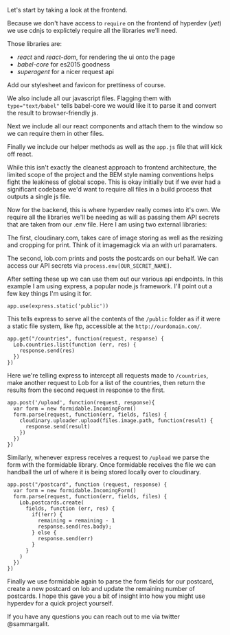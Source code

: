 Let's start by taking a look at the frontend.

Because we don't have access to `require` on the frontend of hyperdev (_yet_) we use cdnjs to explictely require all the libraries we'll need. 

Those libraries are:
- *react* and *react-dom*, for rendering the ui onto the page
- *babel-core* for es2015 goodness
- *superagent* for a nicer request api 

Add our stylesheet and favicon for prettiness of course.

We also include all our javascript files. Flagging them with `type="text/babel"` tells babel-core we would like it to parse it and convert the result to browser-friendly js.

Next we include all our react components and attach them to the window so we can require them in other files.

Finally we include our helper methods as well as the `app.js` file that will kick off react.

While this isn't exactly the cleanest approach to frontend architecture, the limited scope of the project and the BEM style naming conventions helps fight the leakiness of global scope. This is okay initially but if we ever had a significant codebase we'd want to require all files in a build process that outputs a single js file.

Now for the backend, this is where hyperdev really comes into it's own. We require all the libraries we'll be needing as will as passing them API secrets that are taken from our .env file. Here I am using two external libraries:

The first, cloudinary.com, takes care of image storing as well as the resizing and cropping for print. Think of it imagemagick via an with url paramaters.

The second, lob.com prints and posts the postcards on our behalf. We can access our API secrets via `process.env[OUR_SECRET_NAME]`.

After setting these up we can use them out our various api endpoints. In this example I am using express, a popular node.js framework. I'll point out a few key things I'm using it for.

```
app.use(express.static('public'))
```

This tells express to serve all the contents of the `/public` folder as if it were a static file system, like ftp, accessible at the `http://ourdomain.com/`.

```
app.get("/countries", function(request, response) {
  Lob.countries.list(function (err, res) {
    response.send(res)
  })
})
```

Here we're telling express to intercept all requests made to `/countries`, make another request to Lob for a list of the countries, then return the results from the second request in response to the first.

```
app.post('/upload', function(request, response){
  var form = new formidable.IncomingForm()
  form.parse(request, function(err, fields, files) {
    cloudinary.uploader.upload(files.image.path, function(result) { 
      response.send(result)
    })
  })
})
```

Similarly, whenever express receives a request to `/upload` we parse the form with the formidable library. Once formidable receives the file we can handball the url of where it is being stored locally over to cloudinary.

```
app.post("/postcard", function (request, response) {
  var form = new formidable.IncomingForm()
  form.parse(request, function(err, fields, files) {
    Lob.postcards.create(
      fields, function (err, res) {
        if(!err) {
          remaining = remaining - 1
          response.send(res.body);
        } else {
          response.send(err)
        }
      }
    )
  })
})
```

Finally we use formidable again to parse the form fields for our postcard, create a new postcard on lob and update the remaining number of postcards. 
I hope this gave you a bit of insight into how you might use hyperdev for a quick project yourself.

If you have any questions you can reach out to me via twitter @sammargalit.